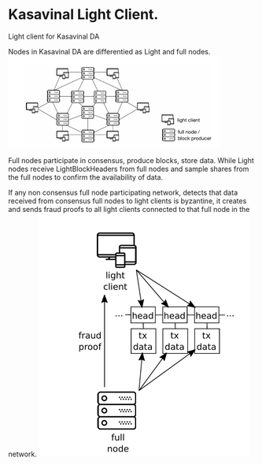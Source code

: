 # Kasavinal Light Client.

Light client for Kasavinal DA

Nodes in Kasavinal DA are differentied as Light and full nodes.
![DA Nodes](./assets/da.png)

Full nodes participate in consensus, produce blocks, store data. While Light nodes receive LightBlockHeaders from full nodes and sample shares from the full nodes to confirm the availability of data.

If any non consensus full node participating network, detects that data received from consensus full nodes to light clients is byzantine, it creates and sends fraud proofs to all light clients connected to that full node in the network.
![Fraud Proofs](./assets/fp.png)